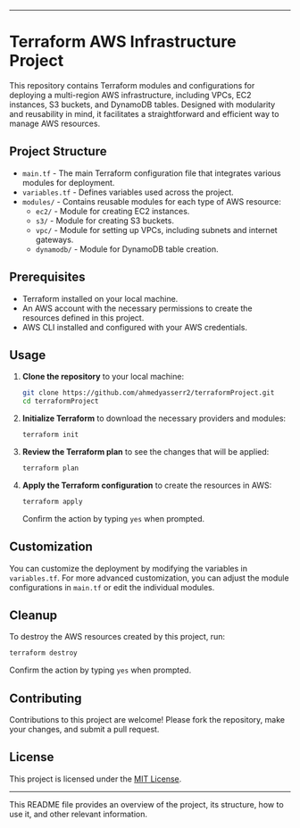 
---

# Terraform AWS Infrastructure Project

This repository contains Terraform modules and configurations for deploying a multi-region AWS infrastructure, including VPCs, EC2 instances, S3 buckets, and DynamoDB tables. Designed with modularity and reusability in mind, it facilitates a straightforward and efficient way to manage AWS resources.

## Project Structure

- `main.tf` - The main Terraform configuration file that integrates various modules for deployment.
- `variables.tf` - Defines variables used across the project.
- `modules/` - Contains reusable modules for each type of AWS resource:
  - `ec2/` - Module for creating EC2 instances.
  - `s3/` - Module for creating S3 buckets.
  - `vpc/` - Module for setting up VPCs, including subnets and internet gateways.
  - `dynamodb/` - Module for DynamoDB table creation.

## Prerequisites

- Terraform installed on your local machine.
- An AWS account with the necessary permissions to create the resources defined in this project.
- AWS CLI installed and configured with your AWS credentials.

## Usage

1. **Clone the repository** to your local machine:

    ```bash
    git clone https://github.com/ahmedyasserr2/terraformProject.git
    cd terraformProject
    ```

2. **Initialize Terraform** to download the necessary providers and modules:

    ```bash
    terraform init
    ```

3. **Review the Terraform plan** to see the changes that will be applied:

    ```bash
    terraform plan
    ```

4. **Apply the Terraform configuration** to create the resources in AWS:

    ```bash
    terraform apply
    ```

    Confirm the action by typing `yes` when prompted.

## Customization

You can customize the deployment by modifying the variables in `variables.tf`. For more advanced customization, you can adjust the module configurations in `main.tf` or edit the individual modules.

## Cleanup

To destroy the AWS resources created by this project, run:

```bash
terraform destroy
```

Confirm the action by typing `yes` when prompted.

## Contributing

Contributions to this project are welcome! Please fork the repository, make your changes, and submit a pull request.

## License

This project is licensed under the [MIT License](LICENSE).

---

This README file provides an overview of the project, its structure, how to use it, and other relevant information.
